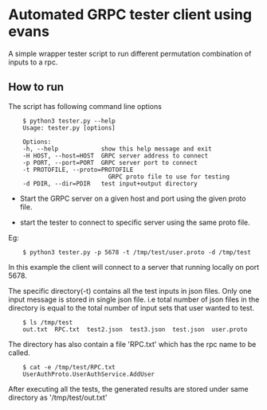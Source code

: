 # Automated GRPC tester client using evans

A simple wrapper tester script to run different permutation combination of inputs to a rpc.

## How to run

The script has following command line options

```
    $ python3 tester.py --help
    Usage: tester.py [options]

    Options:
    -h, --help            show this help message and exit
    -H HOST, --host=HOST  GRPC server address to connect
    -p PORT, --port=PORT  GRPC server port to connect
    -t PROTOFILE, --proto=PROTOFILE
                            GRPC proto file to use for testing
    -d PDIR, --dir=PDIR   test input+output directory

```

* Start the GRPC server on a given host and port using the given proto file.

* start the tester to connect to specific server using the same proto file.

 Eg:

```
    $ python3 tester.py -p 5678 -t /tmp/test/user.proto -d /tmp/test

```
In this example the client will connect to a server that running locally on port 5678.

The specific directory(-t) contains all the test inputs in json files. Only one input message is stored in single json file. i.e total number of json files in the directory is equal to the total number of input sets that user wanted to test.

```
    $ ls /tmp/test
    out.txt  RPC.txt  test2.json  test3.json  test.json  user.proto
```
The directory has also contain a file 'RPC.txt' which has the rpc name to be called.

```
    $ cat -e /tmp/test/RPC.txt
    UserAuthProto.UserAuthService.AddUser

```

After executing all the tests, the generated results are stored under same directory as '/tmp/test/out.txt'